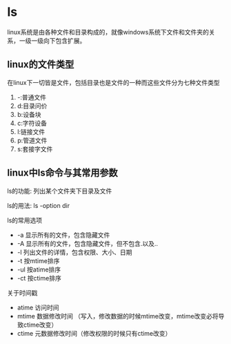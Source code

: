 # ls
linux系统是由各种文件和目录构成的，就像windows系统下文件和文件夹的关系，一级一级向下包含扩展。

## linux的文件类型
在linux下一切皆是文件，包括目录也是文件的一种而这些文件分为七种文件类型

1. -:普通文件
2. d:目录问价
3. b:设备块
4. c:字符设备
5. l:链接文件
6. p:管道文件
7. s:套接字文件

## linux中ls命令与其常用参数
ls的功能: 列出某个文件夹下目录及文件

ls的用法: ls -option dir

ls的常用选项
 - -a 显示所有的文件，包含隐藏文件
 - -A 显示所有的文件，包含隐藏文件，但不包含.以及..
 - -l 列出文件的详情，包含权限、大小、日期
 - -t 按mtime排序 
 - -ul 按atime排序
 - -ct 按ctime排序

关于时间戳
 - atime 访问时间
 - mtime 数据修改时间 （写入，修改数据的时候mtime改变，mtime改变必将导致ctime改变）
 - ctime 元数据修改时间（修改权限的时候只有ctime改变）